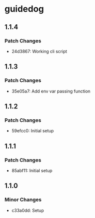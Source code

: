 # guidedog

## 1.1.4

### Patch Changes

- 24d3867: Working cli script

## 1.1.3

### Patch Changes

- 35e05a7: Add env var passing function

## 1.1.2

### Patch Changes

- 59efcc0: Initial setup

## 1.1.1

### Patch Changes

- 85abf11: Initial setup

## 1.1.0

### Minor Changes

- c33a0dd: Setup
